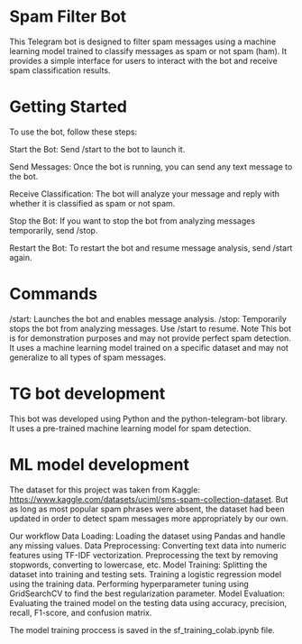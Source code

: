 
# Spam Filter Bot
This Telegram bot is designed to filter spam messages using a machine learning model trained to classify messages as spam or not spam (ham). It provides a simple interface for users to interact with the bot and receive spam classification results.

# Getting Started
To use the bot, follow these steps:

Start the Bot: Send /start to the bot to launch it.

Send Messages: Once the bot is running, you can send any text message to the bot.

Receive Classification: The bot will analyze your message and reply with whether it is classified as spam or not spam.

Stop the Bot: If you want to stop the bot from analyzing messages temporarily, send /stop.

Restart the Bot: To restart the bot and resume message analysis, send /start again.

# Commands
/start: Launches the bot and enables message analysis.
/stop: Temporarily stops the bot from analyzing messages. Use /start to resume.
Note
This bot is for demonstration purposes and may not provide perfect spam detection. It uses a machine learning model trained on a specific dataset and may not generalize to all types of spam messages.

# TG bot development
This bot was developed using Python and the python-telegram-bot library. It uses a pre-trained machine learning model for spam detection.

# ML model development
The dataset for this project was taken from Kaggle: https://www.kaggle.com/datasets/uciml/sms-spam-collection-dataset.
But as long as most popular spam phrases were absent, the dataset had been updated in order to detect spam messages more appropriately by our own.

Our workflow
Data Loading: Loading the dataset using Pandas and handle any missing values.
Data Preprocessing: Converting text data into numeric features using TF-IDF vectorization. Preprocessing the text by removing stopwords, converting to lowercase, etc.
Model Training: Splitting the dataset into training and testing sets. Training a logistic regression model using the training data. Performing hyperparameter tuning using GridSearchCV to find the best regularization parameter.
Model Evaluation: Evaluating the trained model on the testing data using accuracy, precision, recall, F1-score, and confusion matrix.

The model training proccess is saved in the sf_training_colab.ipynb file.